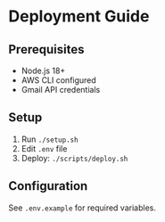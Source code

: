# Deployment Guide

## Prerequisites
- Node.js 18+
- AWS CLI configured
- Gmail API credentials

## Setup
1. Run `./setup.sh`
2. Edit `.env` file
3. Deploy: `./scripts/deploy.sh`

## Configuration
See `.env.example` for required variables.
